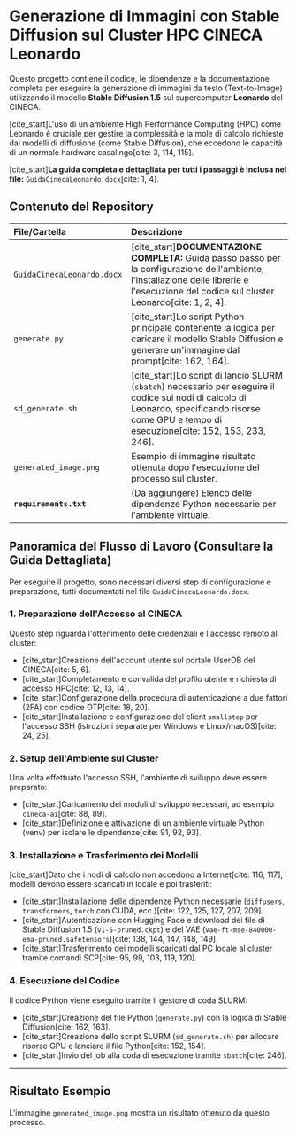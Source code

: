 # Generazione di Immagini con Stable Diffusion sul Cluster HPC CINECA Leonardo

Questo progetto contiene il codice, le dipendenze e la documentazione completa per eseguire la generazione di immagini da testo (Text-to-Image) utilizzando il modello **Stable Diffusion 1.5** sul supercomputer **Leonardo** del CINECA.

[cite_start]L'uso di un ambiente High Performance Computing (HPC) come Leonardo è cruciale per gestire la complessità e la mole di calcolo richieste dai modelli di diffusione (come Stable Diffusion), che eccedono le capacità di un normale hardware casalingo[cite: 3, 114, 115].

[cite_start]**La guida completa e dettagliata per tutti i passaggi è inclusa nel file:** `GuidaCinecaLeonardo.docx`[cite: 1, 4].

## Contenuto del Repository

| File/Cartella | Descrizione |
| :--- | :--- |
| `GuidaCinecaLeonardo.docx` | [cite_start]**DOCUMENTAZIONE COMPLETA:** Guida passo passo per la configurazione dell'ambiente, l'installazione delle librerie e l'esecuzione del codice sul cluster Leonardo[cite: 1, 2, 4]. |
| `generate.py` | [cite_start]Lo script Python principale contenente la logica per caricare il modello Stable Diffusion e generare un'immagine dal prompt[cite: 162, 164]. |
| `sd_generate.sh` | [cite_start]Lo script di lancio SLURM (`sbatch`) necessario per eseguire il codice sui nodi di calcolo di Leonardo, specificando risorse come GPU e tempo di esecuzione[cite: 152, 153, 233, 246]. |
| `generated_image.png` | Esempio di immagine risultato ottenuta dopo l'esecuzione del processo sul cluster. |
| **`requirements.txt`** | (Da aggiungere) Elenco delle dipendenze Python necessarie per l'ambiente virtuale. |

## Panoramica del Flusso di Lavoro (Consultare la Guida Dettagliata)

Per eseguire il progetto, sono necessari diversi step di configurazione e preparazione, tutti documentati nel file `GuidaCinecaLeonardo.docx`.

### 1. Preparazione dell'Accesso al CINECA

Questo step riguarda l'ottenimento delle credenziali e l'accesso remoto al cluster:
* [cite_start]Creazione dell'account utente sul portale UserDB del CINECA[cite: 5, 6].
* [cite_start]Completamento e convalida del profilo utente e richiesta di accesso HPC[cite: 12, 13, 14].
* [cite_start]Configurazione della procedura di autenticazione a due fattori (2FA) con codice OTP[cite: 18, 20].
* [cite_start]Installazione e configurazione del client `smallstep` per l'accesso SSH (istruzioni separate per Windows e Linux/macOS)[cite: 24, 25].

### 2. Setup dell'Ambiente sul Cluster

Una volta effettuato l'accesso SSH, l'ambiente di sviluppo deve essere preparato:
* [cite_start]Caricamento dei moduli di sviluppo necessari, ad esempio `cineca-ai`[cite: 88, 89].
* [cite_start]Definizione e attivazione di un ambiente virtuale Python (venv) per isolare le dipendenze[cite: 91, 92, 93].

### 3. Installazione e Trasferimento dei Modelli

[cite_start]Dato che i nodi di calcolo non accedono a Internet[cite: 116, 117], i modelli devono essere scaricati in locale e poi trasferiti:
* [cite_start]Installazione delle dipendenze Python necessarie (`diffusers`, `transformers`, `torch` con CUDA, ecc.)[cite: 122, 125, 127, 207, 209].
* [cite_start]Autenticazione con Hugging Face e download dei file di Stable Diffusion 1.5 (`v1-5-pruned.ckpt`) e del VAE (`vae-ft-mse-840000-ema-pruned.safetensors`)[cite: 138, 144, 147, 148, 149].
* [cite_start]Trasferimento dei modelli scaricati dal PC locale al cluster tramite comandi SCP[cite: 95, 99, 103, 119, 120].

### 4. Esecuzione del Codice

Il codice Python viene eseguito tramite il gestore di coda SLURM:
* [cite_start]Creazione del file Python (`generate.py`) con la logica di Stable Diffusion[cite: 162, 163].
* [cite_start]Creazione dello script SLURM (`sd_generate.sh`) per allocare risorse GPU e lanciare il file Python[cite: 152, 154].
* [cite_start]Invio del job alla coda di esecuzione tramite `sbatch`[cite: 246].

***

## Risultato Esempio

L'immagine `generated_image.png` mostra un risultato ottenuto da questo processo.
